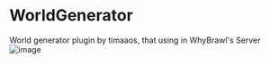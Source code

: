 # WorldGenerator
World generator plugin by timaaos, that using in WhyBrawl's Server
![image](https://user-images.githubusercontent.com/75538611/120897236-b9533c80-c62d-11eb-8826-a61f9a4201ce.png)
